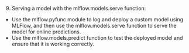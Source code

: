 9. Serving a model with the mlflow.models.serve function: 

- Use the mlflow.pyfunc module to log and deploy a custom model using MLFlow, 
and then use the mlflow.models.serve function to serve the model for 
online predictions. 
- Use the mlflow.models.predict function to test the deployed model and 
ensure that it is working correctly.